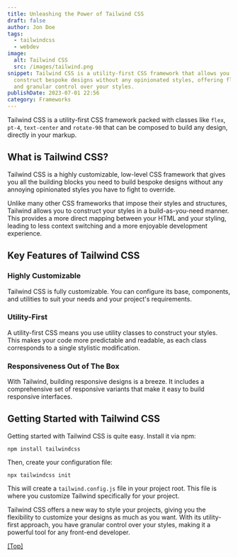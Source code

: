 ```yaml
---
title: Unleashing the Power of Tailwind CSS
draft: false
author: Jon Doe
tags:
  - tailwindcss
  - webdev
image:
  alt: Tailwind CSS
  src: /images/tailwind.png
snippet: Tailwind CSS is a utility-first CSS framework that allows you to
  construct bespoke designs without any opinionated styles, offering flexibility
  and granular control over your styles.
publishDate: 2023-07-01 22:56
category: Frameworks
---
```

Tailwind CSS is a utility-first CSS framework packed with classes like `flex`, `pt-4`, `text-center` and `rotate-90` that can be composed to build any design, directly in your markup. 

## What is Tailwind CSS?

Tailwind CSS is a highly customizable, low-level CSS framework that gives you all the building blocks you need to build bespoke designs without any annoying opinionated styles you have to fight to override. 

Unlike many other CSS frameworks that impose their styles and structures, Tailwind allows you to construct your styles in a build-as-you-need manner. This provides a more direct mapping between your HTML and your styling, leading to less context switching and a more enjoyable development experience.

## Key Features of Tailwind CSS

### Highly Customizable

Tailwind CSS is fully customizable. You can configure its base, components, and utilities to suit your needs and your project's requirements.


### Utility-First

A utility-first CSS means you use utility classes to construct your styles. This makes your code more predictable and readable, as each class corresponds to a single stylistic modification.


### Responsiveness Out of The Box

With Tailwind, building responsive designs is a breeze. It includes a comprehensive set of responsive variants that make it easy to build responsive interfaces.

## Getting Started with Tailwind CSS

Getting started with Tailwind CSS is quite easy. Install it via npm:

```shell
npm install tailwindcss
```

Then, create your configuration file:

```shell
npx tailwindcss init
```

This will create a `tailwind.config.js` file in your project root. This file is where you customize Tailwind specifically for your project.

Tailwind CSS offers a new way to style your projects, giving you the flexibility to customize your designs as much as you want. With its utility-first approach, you have granular control over your styles, making it a powerful tool for any front-end developer.

<a href="#top">[Top]</a>
